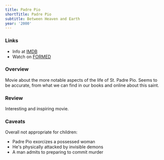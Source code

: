 ```yaml
---
title: Padre Pio
shortTitle: Padre Pio
subtitle: Between Heaven and Earth
year: '2000'
---
```


### Links

* Info at [IMDB](https://www.imdb.com/title/tt0276385/)
* Watch on [FORMED](https://watch.formed.org/padre-pio-between-heaven-and-earth)

### Overview

Movie about the more notable aspects of the life of St. Padre Pio. Seems to be accurate, from what we can find in our books and online about this saint.

### Review

Interesting and inspiring movie.

### Caveats

Overall not appropriate for children:

* Padre Pio exorcizes a possessed woman
* He's physically attacked by invisible demons
* A man admits to preparing to commit murder
